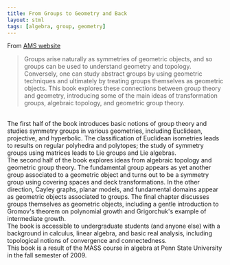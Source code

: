 ```yaml
---
title: From Groups to Geometry and Back
layout: stml
tags: [algebra, group, geometry]
---
```


From [AMS website](https://bookstore.ams.org/stml-81)


> Groups arise naturally as symmetries of geometric objects, and so groups can be used to understand geometry and topology. Conversely, one can study abstract groups by using geometric techniques and ultimately by treating groups themselves as geometric objects. This book explores these connections between group theory and geometry, introducing some of the main ideas of transformation groups, algebraic topology, and geometric group theory.
<br>
The first half of the book introduces basic notions of group theory and studies symmetry groups in various geometries, including Euclidean, projective, and hyperbolic. The classification of Euclidean isometries leads to results on regular polyhedra and polytopes; the study of symmetry groups using matrices leads to Lie groups and Lie algebras.
<br>
The second half of the book explores ideas from algebraic topology and geometric group theory. The fundamental group appears as yet another group associated to a geometric object and turns out to be a symmetry group using covering spaces and deck transformations. In the other direction, Cayley graphs, planar models, and fundamental domains appear as geometric objects associated to groups. The final chapter discusses groups themselves as geometric objects, including a gentle introduction to Gromov's theorem on polynomial growth and Grigorchuk's example of intermediate growth.
<br>
The book is accessible to undergraduate students (and anyone else) with a background in calculus, linear algebra, and basic real analysis, including topological notions of convergence and connectedness.
<br>
This book is a result of the MASS course in algebra at Penn State University in the fall semester of 2009.
